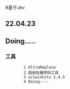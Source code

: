 
#基于Jev
## 22.04.23
## Doing..... 
    
###  工具 
            1 UltraReplace
            2 超级批量转码工具
            3 xclwinkits 1.4.5
            4 Doing----

